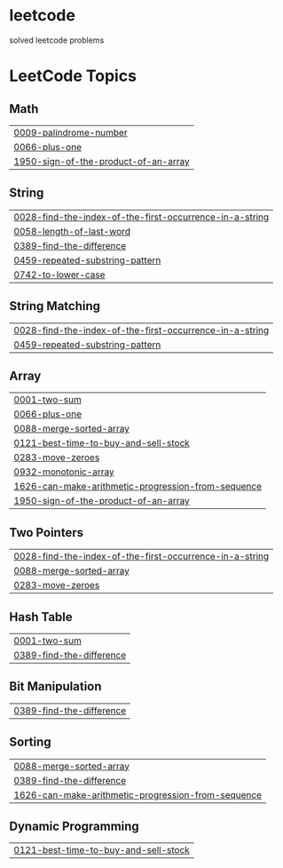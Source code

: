 # leetcode
solved leetcode problems

<!---LeetCode Topics Start-->
# LeetCode Topics
## Math
|  |
| ------- |
| [0009-palindrome-number](https://github.com/bishtakshit21/leetcode/tree/master/0009-palindrome-number) |
| [0066-plus-one](https://github.com/bishtakshit21/leetcode/tree/master/0066-plus-one) |
| [1950-sign-of-the-product-of-an-array](https://github.com/bishtakshit21/leetcode/tree/master/1950-sign-of-the-product-of-an-array) |
## String
|  |
| ------- |
| [0028-find-the-index-of-the-first-occurrence-in-a-string](https://github.com/bishtakshit21/leetcode/tree/master/0028-find-the-index-of-the-first-occurrence-in-a-string) |
| [0058-length-of-last-word](https://github.com/bishtakshit21/leetcode/tree/master/0058-length-of-last-word) |
| [0389-find-the-difference](https://github.com/bishtakshit21/leetcode/tree/master/0389-find-the-difference) |
| [0459-repeated-substring-pattern](https://github.com/bishtakshit21/leetcode/tree/master/0459-repeated-substring-pattern) |
| [0742-to-lower-case](https://github.com/bishtakshit21/leetcode/tree/master/0742-to-lower-case) |
## String Matching
|  |
| ------- |
| [0028-find-the-index-of-the-first-occurrence-in-a-string](https://github.com/bishtakshit21/leetcode/tree/master/0028-find-the-index-of-the-first-occurrence-in-a-string) |
| [0459-repeated-substring-pattern](https://github.com/bishtakshit21/leetcode/tree/master/0459-repeated-substring-pattern) |
## Array
|  |
| ------- |
| [0001-two-sum](https://github.com/bishtakshit21/leetcode/tree/master/0001-two-sum) |
| [0066-plus-one](https://github.com/bishtakshit21/leetcode/tree/master/0066-plus-one) |
| [0088-merge-sorted-array](https://github.com/bishtakshit21/leetcode/tree/master/0088-merge-sorted-array) |
| [0121-best-time-to-buy-and-sell-stock](https://github.com/bishtakshit21/leetcode/tree/master/0121-best-time-to-buy-and-sell-stock) |
| [0283-move-zeroes](https://github.com/bishtakshit21/leetcode/tree/master/0283-move-zeroes) |
| [0932-monotonic-array](https://github.com/bishtakshit21/leetcode/tree/master/0932-monotonic-array) |
| [1626-can-make-arithmetic-progression-from-sequence](https://github.com/bishtakshit21/leetcode/tree/master/1626-can-make-arithmetic-progression-from-sequence) |
| [1950-sign-of-the-product-of-an-array](https://github.com/bishtakshit21/leetcode/tree/master/1950-sign-of-the-product-of-an-array) |
## Two Pointers
|  |
| ------- |
| [0028-find-the-index-of-the-first-occurrence-in-a-string](https://github.com/bishtakshit21/leetcode/tree/master/0028-find-the-index-of-the-first-occurrence-in-a-string) |
| [0088-merge-sorted-array](https://github.com/bishtakshit21/leetcode/tree/master/0088-merge-sorted-array) |
| [0283-move-zeroes](https://github.com/bishtakshit21/leetcode/tree/master/0283-move-zeroes) |
## Hash Table
|  |
| ------- |
| [0001-two-sum](https://github.com/bishtakshit21/leetcode/tree/master/0001-two-sum) |
| [0389-find-the-difference](https://github.com/bishtakshit21/leetcode/tree/master/0389-find-the-difference) |
## Bit Manipulation
|  |
| ------- |
| [0389-find-the-difference](https://github.com/bishtakshit21/leetcode/tree/master/0389-find-the-difference) |
## Sorting
|  |
| ------- |
| [0088-merge-sorted-array](https://github.com/bishtakshit21/leetcode/tree/master/0088-merge-sorted-array) |
| [0389-find-the-difference](https://github.com/bishtakshit21/leetcode/tree/master/0389-find-the-difference) |
| [1626-can-make-arithmetic-progression-from-sequence](https://github.com/bishtakshit21/leetcode/tree/master/1626-can-make-arithmetic-progression-from-sequence) |
## Dynamic Programming
|  |
| ------- |
| [0121-best-time-to-buy-and-sell-stock](https://github.com/bishtakshit21/leetcode/tree/master/0121-best-time-to-buy-and-sell-stock) |
<!---LeetCode Topics End-->